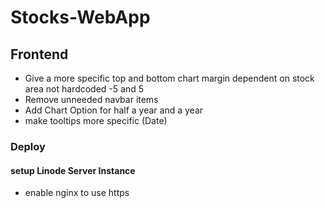 # Stocks-WebApp

## Frontend

* Give a more specific top and bottom chart margin dependent on stock area not hardcoded -5 and 5
* Remove unneeded navbar items
* Add Chart Option for half a year and a year
* make tooltips more specific (Date)

### Deploy

#### setup Linode Server Instance

* enable nginx to use https
